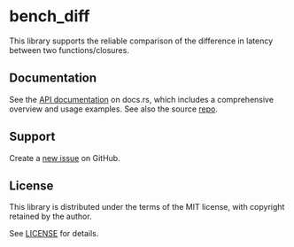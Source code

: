 # bench_diff

This library supports the reliable comparison of the difference in latency between two functions/closures.

## Documentation

See the [API documentation](https://docs.rs/bench_diff/latest/bench_diff/) on docs.rs, which includes a comprehensive overview and usage examples. See also the source [repo](https://github.com/pvillela/rust-bench-diff/tree/main).

## Support

Create a [new issue](https://github.com/pvillela/rust-bench-diff/issues/new) on GitHub.

## License

This library is distributed under the terms of the MIT license, with copyright retained by the author.

See [LICENSE](https://github.com/pvillela/rust-bench-diff/tree/main/LICENSE) for details.
